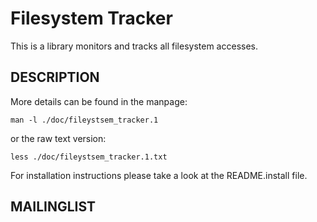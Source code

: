 Filesystem Tracker
===================

This is a library monitors and tracks all filesystem accesses.

DESCRIPTION
-----------

More details can be found in the manpage:

    man -l ./doc/fileystsem_tracker.1

or the raw text version:

    less ./doc/fileystsem_tracker.1.txt

For installation instructions please take a look at the README.install file.

MAILINGLIST
-----------


